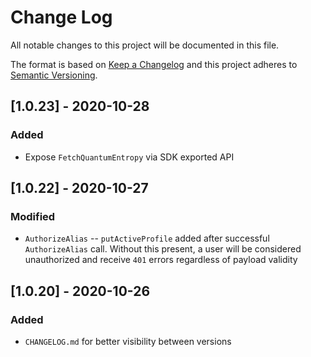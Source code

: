 # Change Log

All notable changes to this project will be documented in this file.

The format is based on [Keep a Changelog](http://keepachangelog.com/)
and this project adheres to [Semantic Versioning](http://semver.org/).

## [1.0.23] - 2020-10-28

### Added

- Expose `FetchQuantumEntropy` via SDK exported API

## [1.0.22] - 2020-10-27

### Modified

- `AuthorizeAlias` -- `putActiveProfile` added after successful `AuthorizeAlias` call. Without this present, a user will be considered unauthorized and receive `401` errors regardless of payload validity

## [1.0.20] - 2020-10-26

### Added

- `CHANGELOG.md` for better visibility between versions
